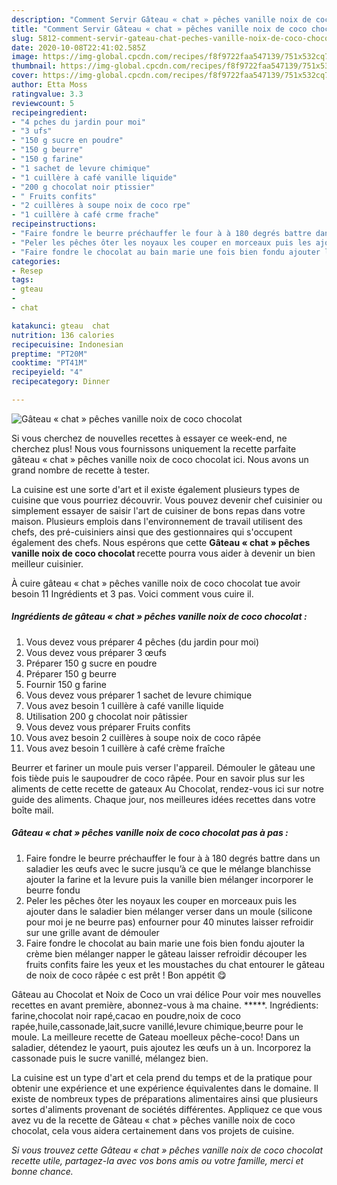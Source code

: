 ```yaml
---
description: "Comment Servir Gâteau « chat » pêches vanille noix de coco chocolat"
title: "Comment Servir Gâteau « chat » pêches vanille noix de coco chocolat"
slug: 5812-comment-servir-gateau-chat-peches-vanille-noix-de-coco-chocolat
date: 2020-10-08T22:41:02.585Z
image: https://img-global.cpcdn.com/recipes/f8f9722faa547139/751x532cq70/gateau-chat-peches-vanille-noix-de-coco-chocolat-photo-principale-de-la-recette.jpg
thumbnail: https://img-global.cpcdn.com/recipes/f8f9722faa547139/751x532cq70/gateau-chat-peches-vanille-noix-de-coco-chocolat-photo-principale-de-la-recette.jpg
cover: https://img-global.cpcdn.com/recipes/f8f9722faa547139/751x532cq70/gateau-chat-peches-vanille-noix-de-coco-chocolat-photo-principale-de-la-recette.jpg
author: Etta Moss
ratingvalue: 3.3
reviewcount: 5
recipeingredient:
- "4 pches du jardin pour moi"
- "3 ufs"
- "150 g sucre en poudre"
- "150 g beurre"
- "150 g farine"
- "1 sachet de levure chimique"
- "1 cuillère à café vanille liquide"
- "200 g chocolat noir ptissier"
- " Fruits confits"
- "2 cuillères à soupe noix de coco rpe"
- "1 cuillère à café crme frache"
recipeinstructions:
- "Faire fondre le beurre préchauffer le four à à 180 degrés battre dans un saladier les œufs avec le sucre jusqu’à ce que le mélange blanchisse ajouter la farine et la levure puis la vanille bien mélanger incorporer le beurre fondu"
- "Peler les pêches ôter les noyaux les couper en morceaux puis les ajouter dans le saladier bien mélanger verser dans un moule (silicone pour moi je ne beurre pas) enfourner pour 40 minutes laisser refroidir sur une grille avant de démouler"
- "Faire fondre le chocolat au bain marie une fois bien fondu ajouter la crème bien mélanger napper le gâteau laisser refroidir découper les fruits confits faire les yeux et les moustaches du chat entourer le gâteau de noix de coco râpée c est prêt ! Bon appétit 😋"
categories:
- Resep
tags:
- gteau
- 
- chat

katakunci: gteau  chat 
nutrition: 136 calories
recipecuisine: Indonesian
preptime: "PT20M"
cooktime: "PT41M"
recipeyield: "4"
recipecategory: Dinner

---
```



![Gâteau « chat » pêches vanille noix de coco chocolat](https://img-global.cpcdn.com/recipes/f8f9722faa547139/751x532cq70/gateau-chat-peches-vanille-noix-de-coco-chocolat-photo-principale-de-la-recette.jpg)

Si vous cherchez de nouvelles recettes à essayer ce week-end, ne cherchez plus! Nous vous fournissons uniquement la recette parfaite gâteau « chat » pêches vanille noix de coco chocolat ici. Nous avons un grand nombre de recette à tester.

La cuisine est une sorte d'art et il existe également plusieurs types de cuisine que vous pourriez découvrir. Vous pouvez devenir chef cuisinier ou simplement essayer de saisir l'art de cuisiner de bons repas dans votre maison. Plusieurs emplois dans l'environnement de travail utilisent des chefs, des pré-cuisiniers ainsi que des gestionnaires qui s'occupent également des chefs. Nous espérons que cette <strong> Gâteau « chat » pêches vanille noix de coco chocolat </strong> recette pourra vous aider à devenir un bien meilleur cuisinier.

<!--inarticleads1-->

À cuire gâteau « chat » pêches vanille noix de coco chocolat tue avoir besoin 11 Ingrédients et 3 pas. Voici comment vous cuire il.

##### Ingrédients de gâteau « chat » pêches vanille noix de coco chocolat :

1. Vous devez vous préparer 4 pêches (du jardin pour moi)
1. Vous devez vous préparer 3 œufs
1. Préparer 150 g sucre en poudre
1. Préparer 150 g beurre
1. Fournir 150 g farine
1. Vous devez vous préparer 1 sachet de levure chimique
1. Vous avez besoin 1 cuillère à café vanille liquide
1. Utilisation 200 g chocolat noir pâtissier
1. Vous devez vous préparer  Fruits confits
1. Vous avez besoin 2 cuillères à soupe noix de coco râpée
1. Vous avez besoin 1 cuillère à café crème fraîche


Beurrer et fariner un moule puis verser l&#39;appareil. Démouler le gâteau une fois tiède puis le saupoudrer de coco râpée. Pour en savoir plus sur les aliments de cette recette de gateaux Au Chocolat, rendez-vous ici sur notre guide des aliments. Chaque jour, nos meilleures idées recettes dans votre boîte mail. 

<!--inarticleads2-->

##### Gâteau « chat » pêches vanille noix de coco chocolat pas à pas :

1. Faire fondre le beurre préchauffer le four à à 180 degrés battre dans un saladier les œufs avec le sucre jusqu’à ce que le mélange blanchisse ajouter la farine et la levure puis la vanille bien mélanger incorporer le beurre fondu
1. Peler les pêches ôter les noyaux les couper en morceaux puis les ajouter dans le saladier bien mélanger verser dans un moule (silicone pour moi je ne beurre pas) enfourner pour 40 minutes laisser refroidir sur une grille avant de démouler
1. Faire fondre le chocolat au bain marie une fois bien fondu ajouter la crème bien mélanger napper le gâteau laisser refroidir découper les fruits confits faire les yeux et les moustaches du chat entourer le gâteau de noix de coco râpée c est prêt ! Bon appétit 😋


Gâteau au Chocolat et Noix de Coco un vrai délice Pour voir mes nouvelles recettes en avant première, abonnez-vous à ma chaine. *****. Ingrédients: farine,chocolat noir rapé,cacao en poudre,noix de coco rapée,huile,cassonade,lait,sucre vanillé,levure chimique,beurre pour le moule. La meilleure recette de Gateau moelleux pêche-coco! Dans un saladier, détendez le yaourt, puis ajoutez les œufs un à un. Incorporez la cassonade puis le sucre vanillé, mélangez bien. 

<!--inarticleads1-->

<p>
La cuisine est un type d'art et cela prend du temps et de la pratique pour obtenir une expérience et une expérience équivalentes dans le domaine. Il existe de nombreux types de préparations alimentaires ainsi que plusieurs sortes d'aliments provenant de sociétés différentes. Appliquez ce que vous avez vu de la recette de Gâteau « chat » pêches vanille noix de coco chocolat, cela vous aidera certainement dans vos projets de cuisine.
</p>

<p>
<i>Si vous trouvez cette Gâteau « chat » pêches vanille noix de coco chocolat recette utile, partagez-la avec vos bons amis ou votre famille, merci et bonne chance.</i>
</p>
